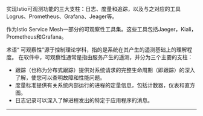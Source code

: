 实现Istio可观测功能的三大支柱：日志、度量和追踪，以及与之对应的工具Logrus、Prometheus、Grafana、Jeager等。

作为Istio Service Mesh一部分的可观察性工具集。这些工具包括Jaeger，Kiali，Prometheus和Grafana。

术语“ 可观察性”源于控制理论学科，指的是系统在其产生的遥测基础上的理解程度。
在软件中，可观察性通常是指由服务产生的遥测，并分为三个主要的支柱：
* 跟踪（也称为分布式跟踪）提供对系统请求的完整生命周期（即跟踪）的深入了解，使您可以查明故障和性能问题。
* 度量标准提供有关系统内部运行的进程的定量信息，包括计数器，仪表和直方图。
* 日志记录可以深入了解进程发出的特定于应用程序的消息。

---
